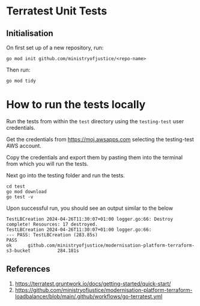 # Terratest Unit Tests

## Initialisation

On first set up of a new repository, run:

```
go mod init github.com/ministryofjustice/<repo-name>
```

Then run:

```
go mod tidy
```

# How to run the tests locally

Run the tests from within the `test` directory using the `testing-test` user credentials.

Get the credentials from https://moj.awsapps.com selecting the testing-test AWS account.

Copy the credentials and export them by pasting them into the terminal from which you will run the tests.

Next go into the testing folder and run the tests.

```
cd test
go mod download
go test -v
```

Upon successful run, you should see an output similar to the below

```
TestLBCreation 2024-04-26T11:30:07+01:00 logger.go:66: Destroy complete! Resources: 17 destroyed.
TestLBCreation 2024-04-26T11:30:07+01:00 logger.go:66:
--- PASS: TestLBCreation (283.85s)
PASS
ok  	github.com/ministryofjustice/modernisation-platform-terraform-s3-bucket          284.181s
```

## References

1. https://terratest.gruntwork.io/docs/getting-started/quick-start/
2. https://github.com/ministryofjustice/modernisation-platform-terraform-loadbalancer/blob/main/.github/workflows/go-terratest.yml
